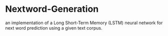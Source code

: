 # Nextword-Generation
an implementation of a Long Short-Term Memory (LSTM) neural network for next word prediction using a given text corpus.
